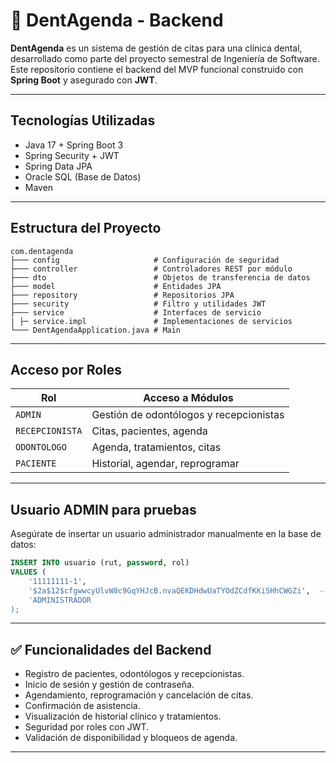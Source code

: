 # 🦷 DentAgenda - Backend

**DentAgenda** es un sistema de gestión de citas para una clínica dental, desarrollado como parte del proyecto semestral de Ingeniería de Software.  
Este repositorio contiene el backend del MVP funcional construido con **Spring Boot** y asegurado con **JWT**.

---

## Tecnologías Utilizadas

- Java 17 + Spring Boot 3
- Spring Security + JWT
- Spring Data JPA
- Oracle SQL (Base de Datos)
- Maven

---

## Estructura del Proyecto

```
com.dentagenda
├─── config                     # Configuración de seguridad
├─── controller                 # Controladores REST por módulo
├─── dto                        # Objetos de transferencia de datos
├─── model                      # Entidades JPA
├─── repository                 # Repositorios JPA
├─── security                   # Filtro y utilidades JWT
├─── service                    # Interfaces de servicio
| ├─ service.impl               # Implementaciones de servicios
└─── DentAgendaApplication.java # Main
```

---

## Acceso por Roles

| Rol            | Acceso a Módulos                        |
|----------------|------------------------------------------|
| `ADMIN`        | Gestión de odontólogos y recepcionistas |
| `RECEPCIONISTA`| Citas, pacientes, agenda                |
| `ODONTOLOGO`   | Agenda, tratamientos, citas             |
| `PACIENTE`     | Historial, agendar, reprogramar         |

---

## Usuario ADMIN para pruebas

Asegúrate de insertar un usuario administrador manualmente en la base de datos:

```sql
INSERT INTO usuario (rut, password, rol)
VALUES (
    '11111111-1',
    '$2a$12$cfgwwcyUlvW8c9GqYHJcB.nvaQEKDHdwUaTYOdZCdfKKiSHhCWGZi',  -- ClaveAdmin123
    'ADMINISTRADOR
);
```
---

## ✅ Funcionalidades del Backend

- Registro de pacientes, odontólogos y recepcionistas.
- Inicio de sesión y gestión de contraseña.
- Agendamiento, reprogramación y cancelación de citas.
- Confirmación de asistencia.
- Visualización de historial clínico y tratamientos.
- Seguridad por roles con JWT.
- Validación de disponibilidad y bloqueos de agenda.

---


